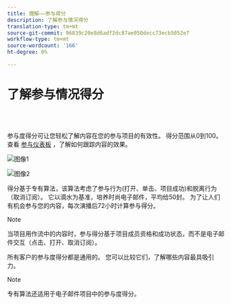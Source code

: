 ```yaml
---
title: 理解——参与得分
description: 了解参与情况得分
translation-type: tm+mt
source-git-commit: 96839c20e8d6adf2dc87ae050decc73ecb5052e7
workflow-type: tm+mt
source-wordcount: '166'
ht-degree: 0%

---
```



# 了解参与情况得分

<br> 

参与度得分可让您轻松了解内容在您的参与项目的有效性。 得分范围从0到100。 查看 [参与仪表板](https://docs.marketo.com/display/DOCS/The+Engagement+Dashboard) ，了解如何跟踪内容的效果。

![图像1](/help/sky/assets/engagement-programs/understanding-the-engagement-score/understanding-the-engagement-score-1.png)

![图像2](/help/sky/assets/engagement-programs/understanding-the-engagement-score/understanding-the-engagement-score-2.png)

得分基于专有算法，该算法考虑了参与行为(打开、单击、项目成功)和脱离行为（取消订阅）。 它以滴水为基准，培养时尚电子邮件，平均给50封。 为了让人们有机会参与您的内容，每次演播后72小时计算参与得分。

>[!NOTE]
>
>当项目用作流中的内容时，参与得分基于项目成员资格和成功状态，而不是电子邮件交互（点击、打开、取消订阅）。
>
>所有客户的参与度得分都是通用的。 您可以比较它们，了解哪些内容最具吸引力。

>[!NOTE]
>
>专有算法还适用于电子邮件项目中的参与度得分。
